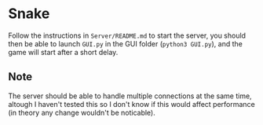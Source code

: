 # Snake

Follow the instructions in `Server/README.md` to start the server, you should then be able to launch `GUI.py` in the GUI folder (`python3 GUI.py`), and the game will start after a short delay.

## Note
The server should be able to handle multiple connections at the same time, altough I haven't tested this so I don't know if this would affect performance (in theory any change wouldn't be noticable).
